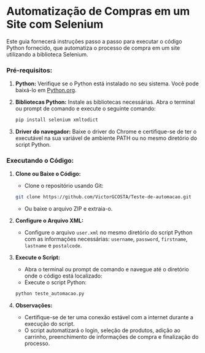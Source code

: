
# Automatização de Compras em um Site com Selenium

Este guia fornecerá instruções passo a passo para executar o código Python fornecido, que automatiza o processo de compra em um site utilizando a biblioteca Selenium.

### Pré-requisitos:

1. **Python:** Verifique se o Python está instalado no seu sistema. Você pode baixá-lo em [Python.org](https://www.python.org/downloads/).
   
2. **Bibliotecas Python:** Instale as bibliotecas necessárias. Abra o terminal ou prompt de comando e execute o seguinte comando:

    ```bash
    pip install selenium xmltodict
    ```

3. **Driver do navegador:** Baixe o driver do Chrome e certifique-se de ter o executável na sua variável de ambiente PATH ou no mesmo diretório do script Python.

### Executando o Código:

1. **Clone ou Baixe o Código:**

   - Clone o repositório usando Git:

    ```bash
    git clone https://github.com/VictorGCOSTA/Teste-de-automacao.git
    ```
   
   - Ou baixe o arquivo ZIP e extraia-o.

2. **Configure o Arquivo XML:**

   - Configure o arquivo `user.xml` no mesmo diretório do script Python com as informações necessárias: `username`, `password`, `firstname`, `lastname` e `postalcode`.

3. **Execute o Script:**

   - Abra o terminal ou prompt de comando e navegue até o diretório onde o código está localizado:
   - Execute o script Python:

    ```bash
    python teste_automacao.py
    ```

4. **Observações:**

   - Certifique-se de ter uma conexão estável com a internet durante a execução do script.
   - O script automatizará o login, seleção de produtos, adição ao carrinho, preenchimento de informações de compra e finalização do processo.

